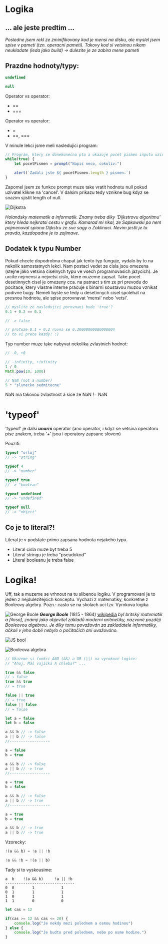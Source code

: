 # Logika


## ... ale jeste predtim ...

*Posledne jsem rekl ze zminifikovany kod je mensi na disku, ale myslel jsem spise v pameti (tzn. operacni pameti). Takovy kod si vetsinou nikam neukladate (leda jako build) -> dulezite je ze zabira mene pameti*

## Prazdne hodnoty/typy:
```js
undefined

null
```

Operator vs operator:
- ==
- ===

Operator vs operator:
- =
- ==, ===



V minule lekci jsme meli nasledujici program:
```js
// Program, ktery se donekonecna pta a ukazuje pocet pismen inputu uziv.
while(true) {
    let pocetPismen = prompt("Napis neco, cokoliv:")

    alert(`Zadali jste ${ pocetPismen.length } pismen.`)
}
```

Zapomel jsem ze funkce prompt muze take vratit hodnotu null pokud uzivatel klikne na 'cancel'. V dalsim prikazu tedy vznikne bug kdyz se snazim sjistit length of null.

![Dijkstra](https://www.azquotes.com/picture-quotes/quote-if-debugging-is-the-process-of-removing-software-bugs-then-programming-must-be-the-process-edsger-dijkstra-56-19-97.jpg)

*Holandsky matematik a informatik. Znamy treba diky 'Dijkstrovu algoritmu' ktery hleda nejkratsi cestu v grafu. Kamarad mi rikal, ze Sapkowski po nem pojmenoval spiona Dijkstru ze sve sagy o Zaklinaci. Nevim jestli je to pravda, kazdopadne je to zajimave.*


## Dodatek k typu Number
Pokud chcete dopodrobna chapat jak tento typ funguje, vydalo by to na nekolik samostatnych lekci. Nam postaci vedet ze cisla jsou omezena (stejne jako vetsina ciselnych typu ve vsech programovasich jazycich).
Je urcite nejmensi a nejvetsi cislo, ktere muzeme zapsat. Take pocet desetinnych cisel je omezeny cca. na patnact s tim ze pri prevodu do pocitace, ktery vlastne interne pracuje s binarni soustavou muzou vznikat podivne bugy. Nemeli byste se tedy u desetinnych cisel spolehat na presnou hodnotu, ale spise porovnavat 'mensi' nebo 'vetsi'.

```js
// myslite ze nasledujici porovnani bude 'true'?
0.1 + 0.2 == 0.3

// -> false

// protoze 0.1 + 0.2 rovna se 0.30000000000000004
// to vi prece kazdy! :)
```

Typ number muze take nabyvat nekolika zvlastnich hodnot:
```js
// -0, +0

// -infinity, +infinity
1 / 0
Math.pow(10, 1000)

// NaN (not a number)
5 * "slunecko sedmitecne"
```

NaN ma takovou zvlastnost a sice ze NaN != NaN

# 'typeof'
'typeof' je dalsi ***unarni*** operator (ano operator, i kdyz se vetsina operatoru pise znakem, treba '+' jsou i operatory zapsane slovem)

Pouziti:
```js
typeof "orloj"
// -> "string"

typeof 4
// -> "number"

typeof true
// -> "boolean"

typeof undefined
// -> "undefined"

typeof null
// -> "object"
```


## Co je to literal?!

Literal je v podstate primo zapsana hodnota nejakeho typu.

- Literal cisla muze byt treba 5
- Literal stringu je treba "pseudokod"
- Literal booleanu je treba false


# Logika!
Uff, tak a muzeme se vrhnout na tu slibenou logiku. V programovani je to jeden z nejdulezitejsich konceptu. Vychazi z matematiky, konkretne z Booleovy algebry.
Pozn.: casto se na skolach uci tzv. Vyrokova logika

![George Boole](https://upload.wikimedia.org/wikipedia/commons/thumb/c/ce/George_Boole_color.jpg/225px-George_Boole_color.jpg)
***George Boole*** (1815 - 1864) [wikipedia](https://cs.wikipedia.org/wiki/George_Boole)
*byl britský matematik a filosof, známý jako objevitel základů moderní aritmetiky, nazvané později Booleovou algebrou. Je díky tomu považován za zakladatele informatiky, ačkoli v jeho době nebylo o počítačích ani uvažováno.*


![JS bool](https://benmccormick.org/static/6d15c0e5ac4df9209df25439414c2043/288d5/boolean-mappings.png)

![Booleova algebra](https://slideplayer.cz/slide/2583158/9/images/1/Booleova+logika%28algebra%29.jpg)


```js
// Ukazeme si funkci AND (&&) a OR (||) na vyrokove logice:
// "Ahoj. Máš vajíčka A chleba?" ...

true && false
// → false
true && true
// → true

false || true
// → true
false || false
// → false
```


```js
let a = false
let b = false

a && b // -> false
a || b // -> false
//------------------

a = false
b = true

a && b // -> false
a || b // -> true
//------------------

a = true
b = false

a && b // -> false
a || b // -> true
//------------------

a = true
b = true

a && b // -> true
a || b // -> true
```

Vzorecky:
```js
!(a && b) = !a || !b

!a && !b = !(a || b)
```

Tady si to vyskousime:
```
a  b    !(a && b)     !a || !b
-------------------------------
0  0        1            1
0  1        1            1
1  0        1            1
1  1        0            0
```

```js
let cas = 12

if(cas >= 12 && cas <= 20) {
    console.log("Je nekdy mezi polednem a osmou hodinou")
} else {
    console.log("Je budto pred polednem, nebo po osme hodine.")
}
```